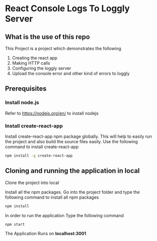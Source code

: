 # React Console Logs To Loggly Server

## What is the use of this repo

This Project is a project which demonstrates the following
1. Creating the react app
2. Making HTTP calls
3. Configuring the loggly server
4. Upload the console error and other kind of errors to loggly
## Prerequisites

### Install node.js
Refer to https://nodejs.org/en/ to install nodejs

### Install create-react-app
Install create-react-app npm package globally. This will help to easily run the project and also build the source files easily. Use the following command to install create-react-app

```bash
npm install -g create-react-app
```

## Cloning and running the application in local

Clone the project into local

Install all the npm packages. Go into the project folder and type the following command to install all npm packages

```bash
npm install
```

In order to run the application Type the following command

```bash
npm start
```

The Application Runs on **localhost:3001**
